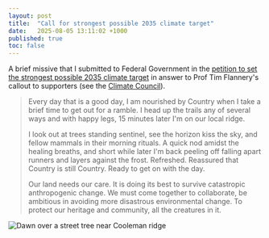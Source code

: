```yaml
---
layout: post
title:  "Call for strongest possible 2035 climate target"
date:   2025-08-05 13:11:02 +1000
published: true
toc: false
---
```


A brief missive that I submitted to Federal Government in the [petition to set the strongest possible 2035 climate target](https://www.climatecouncil.org.au/actions/petition-climate-targets-and-action/?apcid=0066ea6bf4156cf29a8d2401&utm_campaign=fun-bof-dc-emo-ta-lead-250&utm_content=fun-bof-dc-emo-ta-lead-250&utm_medium=email&utm_source=ortto) in answer to Prof Tim Flannery's callout to supporters (see the [Climate Council](https://www.climatecouncil.org.au/)).

> Every day that is a good day, I am nourished by Country when I take a brief time to get out for a ramble. I head up the trails any of several ways and with happy legs, 15 minutes later I'm on our local ridge.
>
> I look out at trees standing sentinel, see the horizon kiss the sky, and fellow mammals in their morning rituals. A quick nod amidst the healing breaths, and short while later I'm back peeling off falling apart runners and layers against the frost. Refreshed. Reassured that Country is still Country. Ready to get on with the day.
>
> Our land needs our care. It is doing its best to survive catastropic anthropogenic change. We must come together to collaborate, be ambitious in avoiding more disastrous environmental change. To protect our heritage and community, all the creatures in it.

![Dawn over a street tree near Cooleman ridge]({{site.url}}/assets/images/20250805_dawnTreeChapman.jpg)
